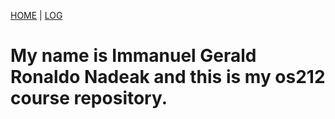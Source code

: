 [HOME](.) | [LOG](TXT/mylog.txt)

# My name is Immanuel Gerald Ronaldo Nadeak and this is my os212 course repository.
